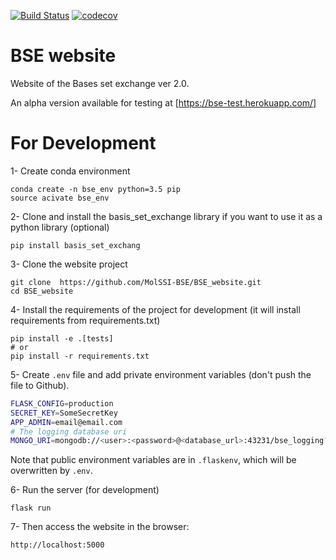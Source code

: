 [![Build Status](https://travis-ci.org/MolSSI-BSE/BSE_website.svg?branch=master)](https://travis-ci.org/MolSSI-BSE/BSE_website)
[![codecov](https://codecov.io/gh/MolSSI-BSE/BSE_website/branch/master/graph/badge.svg)](https://codecov.io/gh/MolSSI-BSE/BSE_website)
# BSE website
Website of the Bases set exchange ver 2.0.

An alpha version available for testing at [https://bse-test.herokuapp.com/]

# For Development


1- Create conda environment
```
conda create -n bse_env python=3.5 pip
source acivate bse_env
```

2- Clone and install the basis_set_exchange library if you want to use it as a python library (optional)
```
pip install basis_set_exchang
```

3- Clone the website project
```
git clone  https://github.com/MolSSI-BSE/BSE_website.git
cd BSE_website
```

4- Install the requirements of the project for development (it will install requirements from requirements.txt)
```
pip install -e .[tests]
# or
pip install -r requirements.txt
```

5- Create `.env` file and add private environment variables (don't push the file to Github).
```bash
FLASK_CONFIG=production
SECRET_KEY=SomeSecretKey
APP_ADMIN=email@email.com
# The logging database uri
MONGO_URI=mongodb://<user>:<password>@<database_url>:43231/bse_logging?retryWrites=false
```

Note that public environment variables are in `.flaskenv`, which will be overwritten by `.env`.

6- Run the server (for development)
```
flask run
```

7- Then access the website in the browser:
```
http://localhost:5000
```

